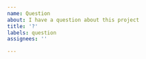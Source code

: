 ```yaml
---
name: Question
about: I have a question about this project
title: '?'
labels: question
assignees: ''

---
```

